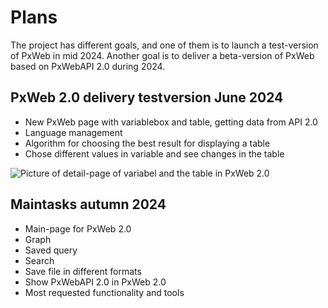 # Plans

The project has different goals, and one of them is to launch a test-version of PxWeb in mid 2024.
Another goal is to deliver a beta-version of PxWeb based on PxWebAPI 2.0 during 2024.


## PxWeb 2.0 delivery testversion June 2024
- New PxWeb page with variablebox and table, getting data from API 2.0 
- Language management
- Algorithm for choosing the best result for displaying a table
- Chose different values in variable and see changes in the table
  

![Picture of detail-page of variabel and the table in PxWeb 2.0](https://github.com/PxTools/PxWeb2/assets/81364833/39acd512-a589-4734-af96-4e76983f644d)


## Maintasks autumn 2024

- Main-page for PxWeb 2.0
- Graph
- Saved query
- Search
- Save file in different formats
- Show PxWebAPI 2.0 in PxWeb 2.0
- Most requested functionality and tools
